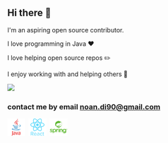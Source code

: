 ## Hi there 👋


I'm an aspiring open source contributor.

I love programming in Java :heart:

I love helping open source repos :pencil2:

I enjoy working with and helping others :busts_in_silhouette:


  <img src="https://media4.giphy.com/media/WojQ1CMg6ZohTDq2Z0/giphy.gif?cid=790b7611695574140b1e237cd799ea68fad1f7975041b869&rid=giphy.gif&ct=s" width="100"/>
  
  ### contact me by email noan.di90@gmail.com
  <div>
  <img src="https://github.com/devicons/devicon/blob/master/icons/java/java-original-wordmark.svg" title="Java" alt="Java" width="40" height="40"/>&nbsp;
  <img src="https://github.com/devicons/devicon/blob/master/icons/react/react-original-wordmark.svg" title="React" alt="React" width="40" height="40"/>&nbsp;
  <img src="https://github.com/devicons/devicon/blob/master/icons/spring/spring-original-wordmark.svg" title="Spring" alt="Spring" width="40" height="40"/>&nbsp;</div>
</div>
